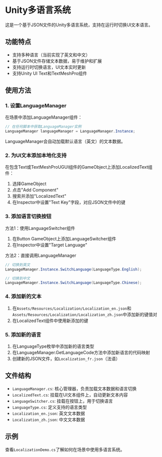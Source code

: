 # Unity多语言系统

这是一个基于JSON文件的Unity多语言系统，支持在运行时切换UI文本语言。

## 功能特点

- 支持多种语言（当前实现了英文和中文）
- 基于JSON文件存储文本数据，易于维护和扩展
- 支持运行时切换语言，UI文本实时更新
- 支持Unity UI Text和TextMeshPro组件

## 使用方法

### 1. 设置LanguageManager

在场景中添加LanguageManager组件：

```csharp
// 在任何脚本中获取LanguageManager实例
LanguageManager languageManager = LanguageManager.Instance;
```

LanguageManager会自动加载默认语言（英文）的文本数据。

### 2. 为UI文本添加本地化支持

在包含Text或TextMeshProUGUI组件的GameObject上添加LocalizedText组件：

1. 选择GameObject
2. 点击"Add Component"
3. 搜索并添加"LocalizedText"
4. 在Inspector中设置"Text Key"字段，对应JSON文件中的键

### 3. 添加语言切换按钮

方法1：使用LanguageSwitcher组件

1. 在Button GameObject上添加LanguageSwitcher组件
2. 在Inspector中设置"Target Language"

方法2：直接调用LanguageManager

```csharp
// 切换到英文
LanguageManager.Instance.SwitchLanguage(LanguageType.English);

// 切换到中文
LanguageManager.Instance.SwitchLanguage(LanguageType.Chinese);
```

### 4. 添加新的文本

1. 在`Assets/Resources/Localization/Localization_en.json`和`Assets/Resources/Localization/Localization_zh.json`中添加新的键值对
2. 在LocalizedText组件中使用新添加的键

### 5. 添加新的语言

1. 在LanguageType枚举中添加新的语言类型
2. 在LanguageManager.GetLanguageCode方法中添加新语言的代码映射
3. 创建新的JSON文件，如`Localization_fr.json`（法语）

## 文件结构

- `LanguageManager.cs`: 核心管理器，负责加载文本数据和语言切换
- `LocalizedText.cs`: 挂载在UI文本组件上，自动更新文本内容
- `LanguageSwitcher.cs`: 挂载在按钮上，用于切换语言
- `LanguageType.cs`: 定义支持的语言类型
- `Localization_en.json`: 英文文本数据
- `Localization_zh.json`: 中文文本数据

## 示例

查看`LocalizationDemo.cs`了解如何在场景中使用多语言系统。 